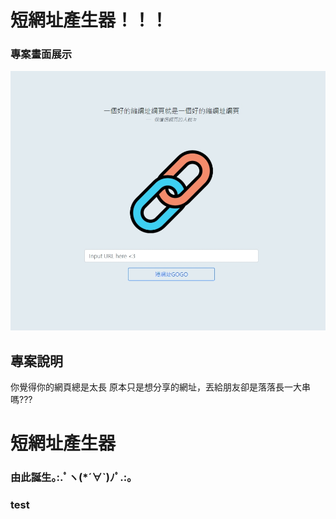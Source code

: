 # 短網址產生器！！！

### 專案畫面展示
![image](./public/image/專案畫面.jpg)

## 專案說明
你覺得你的網頁總是太長
原本只是想分享的網址，丟給朋友卻是落落長一大串嗎???

# 短網址產生器
### 由此誕生｡:.ﾟヽ(*´∀`)ﾉﾟ.:｡

### test